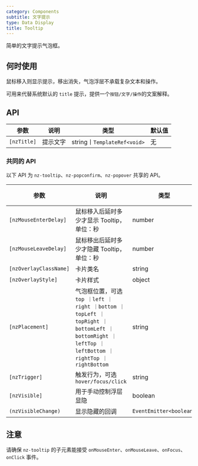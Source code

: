 ```yaml
---
category: Components
subtitle: 文字提示
type: Data Display
title: Tooltip
---
```


简单的文字提示气泡框。

## 何时使用

鼠标移入则显示提示，移出消失，气泡浮层不承载复杂文本和操作。

可用来代替系统默认的 `title` 提示，提供一个`按钮/文字/操作`的文案解释。

## API

| 参数 | 说明 | 类型 | 默认值 |
| --- | --- | --- | --- |
| `[nzTitle]` | 提示文字 | string丨`TemplateRef<void>` | 无 |

### 共同的 API

以下 API 为 `nz-tooltip`、`nz-popconfirm`、`nz-popover` 共享的 API。

| 参数 | 说明 | 类型 | 默认值 |
| --- | --- | --- | --- |
| `[nzMouseEnterDelay]` | 鼠标移入后延时多少才显示 Tooltip，单位：秒 | number | 0.15 |
| `[nzMouseLeaveDelay]` | 鼠标移出后延时多少才隐藏 Tooltip，单位：秒 | number | 0.1 |
| `[nzOverlayClassName]` | 卡片类名 | string | 无 |
| `[nzOverlayStyle]` | 卡片样式 | object | 无 |
| `[nzPlacement]` | 气泡框位置，可选 `top ｜left ｜right ｜bottom ｜topLeft ｜topRight ｜bottomLeft ｜bottomRight ｜leftTop ｜leftBottom ｜rightTop ｜rightBottom` | string | top |
| `[nzTrigger]` | 触发行为，可选 `hover/focus/click` | string | hover |
| `[nzVisible]` | 用于手动控制浮层显隐 | boolean | false |
| `(nzVisibleChange)` | 显示隐藏的回调 | `EventEmitter<boolean>` | 无 |

## 注意

请确保 `nz-tooltip` 的子元素能接受 `onMouseEnter`、`onMouseLeave`、`onFocus`、`onClick` 事件。
